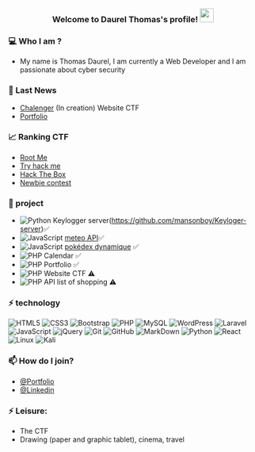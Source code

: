 <h3 align="center">
  Welcome to Daurel Thomas's profile!
  <img src="https://media.giphy.com/media/hvRJCLFzcasrR4ia7z/giphy.gif" width="28">
</h3>

### 💻 Who I am ? 
- My name is Thomas Daurel, I am currently a Web Developer and I am passionate about cyber security

### 🚀 Last News
- [Chalenger](https://devflix.fr/) (In creation) Website CTF 
- [Portfolio](https://daurelthomas.fr)


### 📈 Ranking CTF
- [Root Me](https://www.root-me.org/mansonboy-337824?lang=fr)
- [Try hack me](https://tryhackme.com/p/mansonboy)
- [Hack The Box](https://app.hackthebox.com/users/1437236)
- [Newbie contest](https://www.newbiecontest.org/index.php?page=info_membre&id=896)

### 📌 project
- ![Python](https://camo.githubusercontent.com/66827c53581cfee18c55618697d74a3c6167932d3c1980fba2019ef7a3e553b0/68747470733a2f2f696d672e736869656c64732e696f2f62616467652f2d507974686f6e2d626c61636b3f7374796c653d666c61742d737175617265266c6f676f3d507974686f6e)
Keylogger server(https://github.com/mansonboy/Keyloger-server)✅
- ![JavaScript](https://img.shields.io/badge/-JavaScript-323330?style=flat-square&logo=javascript)
[meteo API](https://github.com/mansonboy/meteo-API)✅
- ![JavaScript](https://img.shields.io/badge/-JavaScript-323330?style=flat-square&logo=javascript)
[pokédex dynamique](https://github.com/mansonboy/pokedex) ✅
- ![PHP](https://img.shields.io/badge/-PHP-474A8A?style=flat-square&logo=php) Calendar ✅
- ![PHP](https://img.shields.io/badge/-PHP-474A8A?style=flat-square&logo=php) Portfolio ✅
- ![PHP](https://img.shields.io/badge/-PHP-474A8A?style=flat-square&logo=php) Website CTF  ⚠️
- ![PHP](https://img.shields.io/badge/-PHP-474A8A?style=flat-square&logo=php) API list of shopping  ⚠️


### ⚡ technology
![HTML5](https://img.shields.io/badge/-HTML5-E34F26?style=flat-square&logo=html5&logoColor=white)
![CSS3](https://img.shields.io/badge/-CSS3-1572B6?style=flat-square&logo=css3)
![Bootstrap](https://img.shields.io/badge/-Bootstrap-563D7C?style=flat-square&logo=bootstrap)
![PHP](https://img.shields.io/badge/-PHP-474A8A?style=flat-square&logo=php)
![MySQL](https://img.shields.io/badge/-MySQL-336791?style=flat-square&logo=mysql)
![WordPress](https://img.shields.io/badge/-WordPress-21759b?style=flat-square&logo=WordPress)
![Laravel](https://img.shields.io/badge/-laravel-23FF2D?style=flat-square&logo=laravel)
![JavaScript](https://img.shields.io/badge/-JavaScript-323330?style=flat-square&logo=javascript)
![jQuery](https://img.shields.io/badge/-jquery-230769?style=flat-square&logo=jquery)
![Git](https://img.shields.io/badge/-Git-3E2C00?style=flat-square&logo=git)
![GitHub](https://img.shields.io/badge/-GitHub-181717?style=flat-square&logo=github)
![MarkDown](https://img.shields.io/badge/markdown-black?&style=flat-square&logo=markdown)
![Python](https://camo.githubusercontent.com/66827c53581cfee18c55618697d74a3c6167932d3c1980fba2019ef7a3e553b0/68747470733a2f2f696d672e736869656c64732e696f2f62616467652f2d507974686f6e2d626c61636b3f7374796c653d666c61742d737175617265266c6f676f3d507974686f6e)
![React](https://img.shields.io/badge/react-%2320232a.svg?style=flat-the-badge&logo=react&logoColor=%2361DAFB)
![Linux](https://img.shields.io/badge/Linux-FCC624?style=flat-the-badge&logo=linux&logoColor=black)
![Kali](https://img.shields.io/badge/Kali-268BEE?style=flat-the-badge&logo=kalilinux&logoColor=white)

### 📫 How do I join?
* [@Portfolio](https://daurelthomas.fr/)
* [@Linkedin](https://www.linkedin.com/in/thomas-daurel-09437b236)

### ⚡ Leisure:
* The CTF
* Drawing (paper and graphic tablet), cinema, travel

